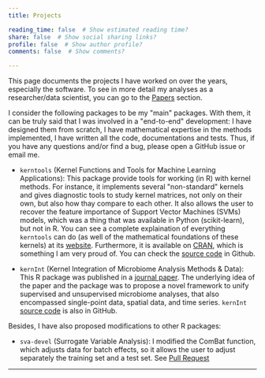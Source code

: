 ```yaml
---
title: Projects

reading_time: false  # Show estimated reading time?
share: false  # Show social sharing links?
profile: false  # Show author profile?
comments: false  # Show comments?

---
```

This page documents the projects I have worked on over the years, especially the software. To see in more detail my analyses as a researcher/data scientist, you can go to the [Papers](/papers) section.

I consider the following packages to be my "main" packages. With them, it can be truly said that I was involved in a "end-to-end" development: I have designed them from scratch, I have mathematical expertise in the methods implemented, I have written all the code, documentations and tests. Thus, if you have any questions and/or find a bug, please open a GitHub issue or email me. 


* `kerntools` (Kernel Functions and Tools for Machine Learning Applications): This package provide tools for working (in R) with kernel methods. For instance, it implements several "non-standard" kernels and gives diagnostic tools to study kernel matrices, not only on their own, but also how thay compare to each other. It also allows the user to recover the feature importance of Support Vector Machines (SVMs) models, which was a thing that was available in Python (scikit-learn), but not in R.  You can see a complete explaination of everything `kerntools`  can do (as well of the mathematical foundations of these kernels) at its [website](https://elies-ramon.github.io/kerntools). Furthermore, it is available on [CRAN](https://cran.r-project.org/web/packages/kerntools/index.html), which is something I am very proud of. You can check the [source code](https://github.com/elies-ramon/kerntools/) in Github.

* `kernInt` (Kernel Integration of Microbiome Analysis Methods & Data): This R package was published in a [journal paper](https://www.frontiersin.org/journals/microbiology/articles/10.3389/fmicb.2021.609048/full). The underlying idea of the paper and the package was to propose a novel framework to unify supervised and unsupervised microbiome analyses, that also encompassed single-point data, spatial data, and time series. `kernInt` [source code](https://github.com/elies-ramon/kernInt) is also in GitHub.


Besides, I have also proposed modifications to other R packages:

* `sva-devel` (Surrogate Variable Analysis):  I modified the ComBat function, which adjusts data for batch effects, so it allows the user to adjust separately the training set and a test set. See [Pull Request](https://github.com/jtleek/sva-devel/pull/58) 


---
